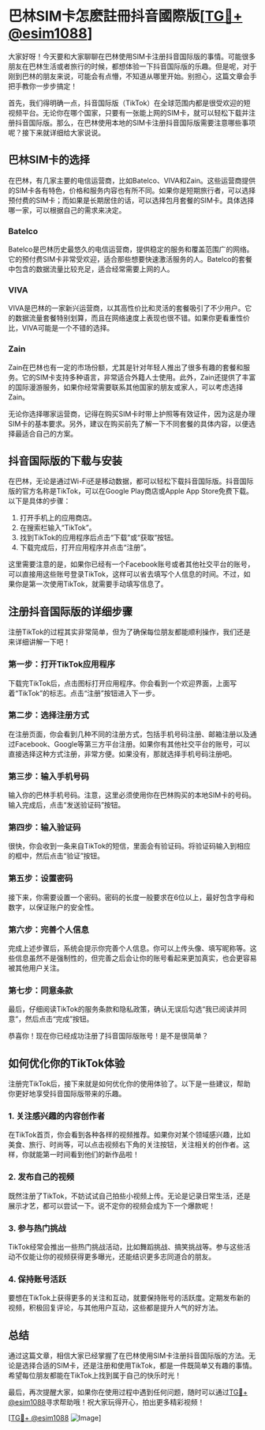 # 巴林SIM卡怎麽註冊抖音國際版[[TG💪+ @esim1088](https://t.me/s/esim1088)]

大家好呀！今天要和大家聊聊在巴林使用SIM卡注册抖音国际版的事情。可能很多朋友在巴林生活或者旅行的时候，都想体验一下抖音国际版的乐趣。但是呢，对于刚到巴林的朋友来说，可能会有点懵，不知道从哪里开始。别担心，这篇文章会手把手教你一步步搞定！

首先，我们得明确一点，抖音国际版（TikTok）在全球范围内都是很受欢迎的短视频平台。无论你在哪个国家，只要有一张能上网的SIM卡，就可以轻松下载并注册抖音国际版。那么，在巴林使用本地的SIM卡注册抖音国际版需要注意哪些事项呢？接下来就详细给大家说说。

## 巴林SIM卡的选择

在巴林，有几家主要的电信运营商，比如Batelco、VIVA和Zain。这些运营商提供的SIM卡各有特色，价格和服务内容也有所不同。如果你是短期旅行者，可以选择预付费的SIM卡；而如果是长期居住的话，可以选择包月套餐的SIM卡。具体选择哪一家，可以根据自己的需求来决定。

### Batelco
Batelco是巴林历史最悠久的电信运营商，提供稳定的服务和覆盖范围广的网络。它的预付费SIM卡非常受欢迎，适合那些想要快速激活服务的人。Batelco的套餐中包含的数据流量比较充足，适合经常需要上网的人。

### VIVA
VIVA是巴林的一家新兴运营商，以其高性价比和灵活的套餐吸引了不少用户。它的数据流量套餐特别划算，而且在网络速度上表现也很不错。如果你更看重性价比，VIVA可能是一个不错的选择。

### Zain
Zain在巴林也有一定的市场份额，尤其是针对年轻人推出了很多有趣的套餐和服务。它的SIM卡支持多种语言，非常适合外籍人士使用。此外，Zain还提供了丰富的国际漫游服务，如果你经常需要联系其他国家的朋友或家人，可以考虑选择Zain。

无论你选择哪家运营商，记得在购买SIM卡时带上护照等有效证件，因为这是办理SIM卡的基本要求。另外，建议在购买前先了解一下不同套餐的具体内容，以便选择最适合自己的方案。

## 抖音国际版的下载与安装

在巴林，无论是通过Wi-Fi还是移动数据，都可以轻松下载抖音国际版。抖音国际版的官方名称是TikTok，可以在Google Play商店或Apple App Store免费下载。以下是具体的步骤：

1. 打开手机上的应用商店。
2. 在搜索栏输入“TikTok”。
3. 找到TikTok的应用程序后点击“下载”或“获取”按钮。
4. 下载完成后，打开应用程序并点击“注册”。

这里需要注意的是，如果你已经有一个Facebook账号或者其他社交平台的账号，可以直接用这些账号登录TikTok，这样可以省去填写个人信息的时间。不过，如果你是第一次使用TikTok，就需要手动填写信息了。

## 注册抖音国际版的详细步骤

注册TikTok的过程其实非常简单，但为了确保每位朋友都能顺利操作，我们还是来详细讲解一下吧！

### 第一步：打开TikTok应用程序
下载完TikTok后，点击图标打开应用程序。你会看到一个欢迎界面，上面写着“TikTok”的标志。点击“注册”按钮进入下一步。

### 第二步：选择注册方式
在注册页面，你会看到几种不同的注册方式，包括手机号码注册、邮箱注册以及通过Facebook、Google等第三方平台注册。如果你有其他社交平台的账号，可以直接选择这种方式注册，非常方便。如果没有，那就选择手机号码注册吧。

### 第三步：输入手机号码
输入你的巴林手机号码。注意，这里必须使用你在巴林购买的本地SIM卡的号码。输入完成后，点击“发送验证码”按钮。

### 第四步：输入验证码
很快，你会收到一条来自TikTok的短信，里面会有验证码。将验证码输入到相应的框中，然后点击“验证”按钮。

### 第五步：设置密码
接下来，你需要设置一个密码。密码的长度一般要求在6位以上，最好包含字母和数字，以保证账户的安全性。

### 第六步：完善个人信息
完成上述步骤后，系统会提示你完善个人信息。你可以上传头像、填写昵称等。这些信息虽然不是强制性的，但完善之后会让你的账号看起来更加真实，也会更容易被其他用户关注。

### 第七步：同意条款
最后，仔细阅读TikTok的服务条款和隐私政策，确认无误后勾选“我已阅读并同意”，然后点击“完成”按钮。

恭喜你！现在你已经成功注册了抖音国际版账号！是不是很简单？

## 如何优化你的TikTok体验

注册完TikTok后，接下来就是如何优化你的使用体验了。以下是一些建议，帮助你更好地享受抖音国际版带来的乐趣。

### 1. 关注感兴趣的内容创作者
在TikTok首页，你会看到各种各样的视频推荐。如果你对某个领域感兴趣，比如美食、旅行、时尚等，可以点击视频右下角的关注按钮，关注相关的创作者。这样，你就能第一时间看到他们的新作品啦！

### 2. 发布自己的视频
既然注册了TikTok，不妨试试自己拍些小视频上传。无论是记录日常生活，还是展示才艺，都可以尝试一下。说不定你的视频会成为下一个爆款呢！

### 3. 参与热门挑战
TikTok经常会推出一些热门挑战活动，比如舞蹈挑战、搞笑挑战等。参与这些活动不仅能让你的视频获得更多曝光，还能结识更多志同道合的朋友。

### 4. 保持账号活跃
要想在TikTok上获得更多的关注和互动，就要保持账号的活跃度。定期发布新的视频，积极回复评论，与其他用户互动，这些都是提升人气的好方法。

## 总结

通过这篇文章，相信大家已经掌握了在巴林使用SIM卡注册抖音国际版的方法。无论是选择合适的SIM卡，还是注册和使用TikTok，都是一件既简单又有趣的事情。希望每位朋友都能在TikTok上找到属于自己的快乐时光！

最后，再次提醒大家，如果你在使用过程中遇到任何问题，随时可以通过[TG💪+ @esim1088](https://t.me/s/esim1088)寻求帮助哦！祝大家玩得开心，拍出更多精彩视频！

[[TG💪+ @esim1088](https://t.me/s/esim1088) ![Image](https://i.postimg.cc/4NQfJmqS/Snipaste-2025-05-13-00-14-12.png)]